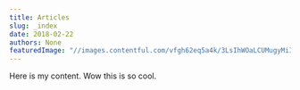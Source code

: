 ```yaml
---
title: Articles
slug: _index
date: 2018-02-22
authors: None
featuredImage: "//images.contentful.com/vfgh62eq5a4k/3LsIhWOaLCUMugyMiIUqKM/571154a59f4166748d40b0a1a063dabd/ben-white-139141-unsplash__1_.jpg"
---
```

Here is my content. Wow this is so cool.
